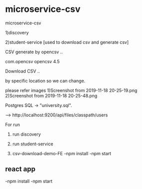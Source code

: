 # microservice-csv
microservice-csv

1)discovery

2)student-service [used to download csv and generate csv]

CSV generate by opencsv ..

<dependency>
  <groupId>com.opencsv</groupId>
  <artifactId>opencsv</artifactId>
  <version>4.5</version>
</dependency>

Download CSV ..

by specific location so we can change.


please refer images 
1)Screenshot from 2019-11-18 20-25-19.png
2)Screenshot from 2019-11-18 20-25-48.png

Postgres SQL -> "university.sql".

--> http://localhost:9200/api/files/classpath/users


For run
1) run discovery

2) run student-service

3) csv-download-demo-FE
-npm install 
-npm start


## react app

-npm install
-npm start
